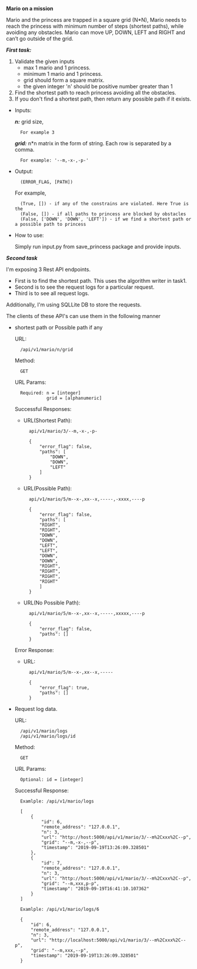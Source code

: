 **Mario on a mission**

Mario and the princess are trapped in a square grid (N*N), Mario needs to reach the princess with minimum number of steps (shortest paths), while avoiding any obstacles. Mario can move UP, DOWN, LEFT and RIGHT and can’t go outside of the grid.

***First task:***

1. Validate the given inputs 
    * max 1 mario and 1 princess.
    * minimum 1 mario and 1 princess. 
    * grid should form a square matrix.
    * the given integer 'n' should be positive number greater than 1
2. Find the shortest path to reach princess avoiding all the obstacles.
3. If you don't find a shortest path, then return any possible path if it exists.

* Inputs:

    ***n:*** grid size, 
    
        For example 3
  
    ***grid:*** n*n matrix in the form of string. Each row is separated by a comma.
		
		For example: '--m,-x-,-p-'

* Output:
	
	    (ERROR_FLAG, [PATH])
	
	For example,
	
	    (True, []) - if any of the constrains are violated. Here True is the
        (False, []) - if all paths to princess are blocked by obstacles
        (False, ['DOWN', 'DOWN', 'LEFT']) - if we find a shortest path or a possible path to princess
        
* How to use:

    Simply run input.py from save_princess package and provide inputs.
    
***Second task***

I'm exposing 3 Rest API endpoints. 

* First is to find the shortest path. This uses the algorithm writer in task1. 
* Second is to see the request logs for a particular request.
* Third is to see all request logs.

Additionally, I'm using SQLLite DB to store the requests.
 
The clients of these API's can use them in the following manner

* shortest path or Possible path if any

    URL:

        /api/v1/mario/n/grid
     
    Method:
    
        GET
    
    URL Params:
        
        Required: n = [integer]
                  grid = [alphanumeric]
                  
    Successful Responses:
    
    * URL(Shortest Path): 
    
            api/v1/mario/3/--m,-x-,-p-
        
            {
                "error_flag": false,
                "paths": [
                    "DOWN",
                    "DOWN",
                    "LEFT"
                ]
            }
        
    * URL(Possible Path): 
    
            api/v1/mario/5/m--x-,xx--x,-----,-xxxx,----p
        
            {
                "error_flag": false,
                "paths": [
                "RIGHT",
                "RIGHT",
                "DOWN",
                "DOWN",
                "LEFT",
                "LEFT",
                "DOWN",
                "DOWN",
                "RIGHT",
                "RIGHT",
                "RIGHT",
                "RIGHT"
                ]
            }
        
    * URL(No Possible Path): 
    
            api/v1/mario/5/m--x-,xx--x,-----,xxxxx,----p
        
            {
                "error_flag": false,
                "paths": []
            }
            
    Error Response:
    
    * URL: 

            api/v1/mario/5/m--x-,xx--x,-----
    
            {
                "error_flag": true,
                "paths": []
            }
        
          
* Request log data.

    URL:

        /api/v1/mario/logs 
        /api/v1/mario/logs/id
     
    Method:
    
        GET
    
    URL Params:
        
        Optional: id = [integer]
                  
    Successful Response:
        
        Examlple: /api/v1/mario/logs
    
        [
            {
                "id": 6,
                "remote_address": "127.0.0.1",
                "n": 3,
                "url": "http://host:5000/api/v1/mario/3/--m%2Cxxx%2C--p",
                "grid": "--m,-x-,--p",
                "timestamp": "2019-09-19T13:26:09.328501"
            },
            {
                "id": 7,
                "remote_address": "127.0.0.1",
                "n": 3,
                "url": "http://host:5000/api/v1/mario/3/--m%2Cxxx%2C--p",
                "grid": "--m,xxx,p-p",
                "timestamp": "2019-09-19T16:41:10.107362"
            }
        ]
        
        Examlple: /api/v1/mario/logs/6
        
        {
            "id": 6,
            "remote_address": "127.0.0.1",
            "n": 3,
            "url": "http://localhost:5000/api/v1/mario/3/--m%2Cxxx%2C--p",
            "grid": "--m,xxx,--p",
            "timestamp": "2019-09-19T13:26:09.328501"
        }
